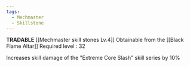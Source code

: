 ```yaml
---
tags:
  - Mechmaster
  - Skillstone
---
```

**TRADABLE**
[[Mechmaster skill stones Lv.4]]
Obtainable from the [[Black Flame Altar]]
Required level : 32

Increases skill damage of the "Extreme Core Slash" skill series by 10%